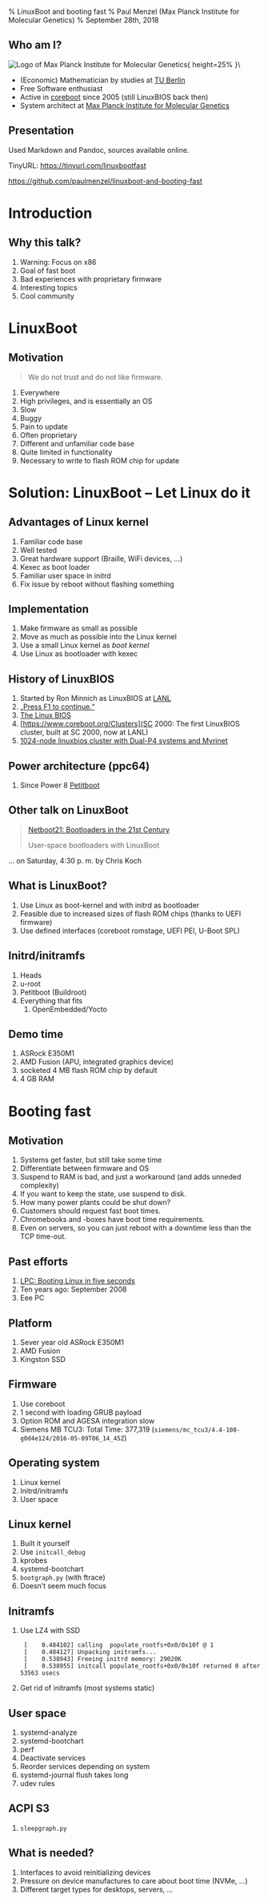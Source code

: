 % LinuxBoot and booting fast
% Paul Menzel (Max Planck Institute for Molecular Genetics)
% September 28th, 2018

## Who am I?

![Logo of Max Planck Institute for Molecular Genetics](images/MPIMG_helix_rgb.png){ height=25% }\


- (Economic) Mathematician by studies at [TU Berlin](https://www.tu-berlin.de/)
- Free Software enthusiast
- Active in [coreboot](https://www.coreboot.org/) since 2005 (still LinuxBIOS back then)
- System architect at [Max Planck Institute for Molecular Genetics](https://www.molgen.mpg.de/)

## Presentation

Used Markdown and Pandoc, sources available online.

TinyURL: <https://tinyurl.com/linuxbootfast>

<https://github.com/paulmenzel/linuxboot-and-booting-fast>

# Introduction

## Why this talk?

1.  Warning: Focus on x86
1.  Goal of fast boot
1.  Bad experiences with proprietary firmware
1.  Interesting topics
1.  Cool community

# LinuxBoot

## Motivation

> We do not trust and do not like firmware.

1.  Everywhere
1.  High privileges, and is essentially an OS
1.  Slow
1.  Buggy
1.  Pain to update
1.  Often proprietary
1.  Different and unfamiliar code base
1.  Quite limited in functionality
1.  Necessary to write to flash ROM chip for update

# Solution: LinuxBoot – Let Linux do it

## Advantages of Linux kernel

1.  Familiar code base
1.  Well tested
1.  Great hardware support (Braille, WiFi devices, …)
1.  Kexec as boot loader
1.  Familiar user space in initrd
1.  Fix issue by reboot without flashing something

## Implementation

1.  Make firmware as small as possible
1.  Move as much as possible into the Linux kernel
1.  Use a small Linux kernel as *boot kernel*
1.  Use Linux as bootloader with kexec

## History of LinuxBIOS

1.  Started by Ron Minnich as LinuxBIOS at [LANL](https://www.lanl.gov/)
1.  [„Press F1 to continue.“](http://www.h-online.com/open/features/The-Open-Source-BIOS-is-Ten-An-interview-with-the-coreboot-developers-746525.html)
1.  [The Linux BIOS](https://www.coreboot.org/images/1/14/Linuxbios.ps)
1.  [https://www.coreboot.org/Clusters](SC 2000: The first LinuxBIOS cluster, built at SC 2000, now at LANL)
1.  [1024-node linuxbios cluster with Dual-P4 systems and Myrinet](https://mail.coreboot.org/pipermail/coreboot/2002-September/000297.html)

## Power architecture (ppc64)

1.  Since Power 8 [Petitboot](https://www.kernel.org/pub/linux/kernel/people/geoff/petitboot/petitboot.html)

## Other talk on LinuxBoot

> [Netboot21: Bootloaders in the 21st Century](https://cfp.all-systems-go.io/en/ASG2018/public/events/215)
> 
> User-space bootloaders with LinuxBoot

… on Saturday, 4:30 p. m. by Chris Koch

## What is LinuxBoot?

1.  Use Linux as boot-kernel and with initrd as bootloader
1.  Feasible due to increased sizes of flash ROM chips (thanks to UEFI firmware)
1.  Use defined interfaces (coreboot romstage, UEFI PEI, U-Boot SPL)

## Initrd/initramfs

1.  Heads
1.  u-root
1.  Petitboot (Buildroot)
1.  Everything that fits
    1.  OpenEmbedded/Yocto

## Demo time

1.  ASRock E350M1
1.  AMD Fusion (APU, integrated graphics device)
1.  socketed 4 MB flash ROM chip by default
1.  4 GB RAM

# Booting fast

## Motivation

1.  Systems get faster, but still take some time
1.  Differentiate between firmware and OS
1.  Suspend to RAM is bad, and just a workaround (and adds unneded complexity)
1.  If you want to keep the state, use suspend to disk.
1.  How many power plants could be shut down?
1.  Customers should request fast boot times.
1.  Chromebooks and -boxes have boot time requirements.
1.  Even on servers, so you can just reboot with a downtime less than the TCP time-out.

## Past efforts

1.  [LPC: Booting Linux in five seconds](https://lwn.net/Articles/299483/)
1.  Ten years ago: September 2008
1.  Eee PC

## Platform

1.  Sever year old ASRock E350M1
1.  AMD Fusion
1.  Kingston SSD

## Firmware

1.  Use coreboot
1.  1 second with loading GRUB payload
1.  Option ROM and AGESA integration slow
1.  Siemens MB TCU3: Total Time: 377,319 (`siemens/mc_tcu3/4.4-108-g0d4e124/2016-05-09T06_14_45Z`)

## Operating system

1.  Linux kernel
2.  Initrd/initramfs
3.  User space

## Linux kernel

1.  Built it yourself
1.  Use `initcall_debug`
1.  kprobes
1.  systemd-bootchart
1.  `bootgraph.py` (with ftrace)
1.  Doesn’t seem much focus

## Initramfs

1.  Use LZ4 with SSD

         [    0.484102] calling  populate_rootfs+0x0/0x10f @ 1
         [    0.484127] Unpacking initramfs...
         [    0.538943] Freeing initrd memory: 29020K
         [    0.538955] initcall populate_rootfs+0x0/0x10f returned 0 after 53563 usecs

1.  Get rid of initramfs (most systems static)

## User space

1.  systemd-analyze
1.  systemd-bootchart
1.  perf
1.  Deactivate services
1.  Reorder services depending on system
1.  systemd-journal flush takes long
1.  udev rules

## ACPI S3

1.  `sleepgraph.py`

## What is needed?

1.  Interfaces to avoid reinitializing devices
1.  Pressure on device manufactures to care about boot time (NVMe, …)
1.  Different target types for desktops, servers, …
